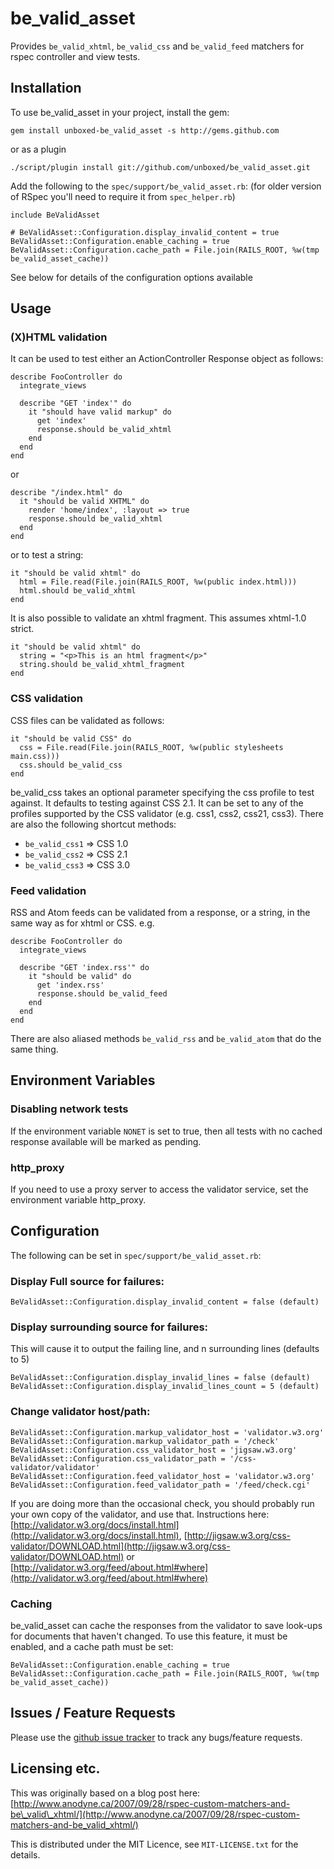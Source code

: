 be\_valid\_asset
==============

Provides `be_valid_xhtml`, `be_valid_css` and `be_valid_feed` matchers for rspec controller and view tests.

Installation
------------

To use be\_valid\_asset in your project, install the gem:

    gem install unboxed-be_valid_asset -s http://gems.github.com

or as a plugin

    ./script/plugin install git://github.com/unboxed/be_valid_asset.git

Add the following to the `spec/support/be_valid_asset.rb`:
(for older version of RSpec you'll need to require it from `spec_helper.rb`)

    include BeValidAsset
    
    # BeValidAsset::Configuration.display_invalid_content = true
    BeValidAsset::Configuration.enable_caching = true
    BeValidAsset::Configuration.cache_path = File.join(RAILS_ROOT, %w(tmp be_valid_asset_cache))

See below for details of the configuration options available

Usage
-----

### (X)HTML validation

It can be used to test either an ActionController Response object as follows:

    describe FooController do
      integrate_views

      describe "GET 'index'" do
        it "should have valid markup" do
          get 'index'
          response.should be_valid_xhtml
        end
      end
    end

or

    describe "/index.html" do
      it "should be valid XHTML" do
        render 'home/index', :layout => true
        response.should be_valid_xhtml
      end
    end

or to test a string:

    it "should be valid xhtml" do
      html = File.read(File.join(RAILS_ROOT, %w(public index.html)))
      html.should be_valid_xhtml
    end

It is also possible to validate an xhtml fragment.  This assumes xhtml-1.0 strict.

    it "should be valid xhtml" do
      string = "<p>This is an html fragment</p>"
      string.should be_valid_xhtml_fragment
    end

### CSS validation

CSS files can be validated as follows:

    it "should be valid CSS" do
      css = File.read(File.join(RAILS_ROOT, %w(public stylesheets main.css)))
      css.should be_valid_css
    end

be\_valid\_css takes an optional parameter specifying the css profile to test against. It defaults to testing against CSS 2.1. It can be set to any of the profiles supported by the CSS validator (e.g. css1, css2, css21, css3). There are also the following shortcut methods:

 * `be_valid_css1` => CSS 1.0
 * `be_valid_css2` => CSS 2.1
 * `be_valid_css3` => CSS 3.0

### Feed validation

RSS and Atom feeds can be validated from a response, or a string, in the same way as for xhtml or CSS.  e.g.

    describe FooController do
      integrate_views

      describe "GET 'index.rss'" do
        it "should be valid" do
          get 'index.rss'
          response.should be_valid_feed
        end
      end
    end

There are also aliased methods `be_valid_rss` and `be_valid_atom` that do the same thing.

Environment Variables
---------------------

### Disabling network tests

If the environment variable `NONET` is set to true, then all tests with no cached response available will be marked as pending.

### http_proxy

If you need to use a proxy server to access the validator service, set the environment variable http_proxy.

Configuration
-------------

The following can be set in `spec/support/be_valid_asset.rb`:

### Display Full source for failures:

    BeValidAsset::Configuration.display_invalid_content = false (default)

### Display surrounding source for failures:

This will cause it to output the failing line, and n surrounding lines (defaults to 5)

    BeValidAsset::Configuration.display_invalid_lines = false (default)
    BeValidAsset::Configuration.display_invalid_lines_count = 5 (default)

### Change validator host/path:

    BeValidAsset::Configuration.markup_validator_host = 'validator.w3.org'
    BeValidAsset::Configuration.markup_validator_path = '/check'
    BeValidAsset::Configuration.css_validator_host = 'jigsaw.w3.org'
    BeValidAsset::Configuration.css_validator_path = '/css-validator/validator'
    BeValidAsset::Configuration.feed_validator_host = 'validator.w3.org'
    BeValidAsset::Configuration.feed_validator_path = '/feed/check.cgi'

If you are doing more than the occasional check, you should probably run your own copy of the validator, and use that.
Instructions here: [http://validator.w3.org/docs/install.html](http://validator.w3.org/docs/install.html),  [http://jigsaw.w3.org/css-validator/DOWNLOAD.html](http://jigsaw.w3.org/css-validator/DOWNLOAD.html) or [http://validator.w3.org/feed/about.html#where](http://validator.w3.org/feed/about.html#where)

### Caching

be\_valid\_asset can cache the responses from the validator to save look-ups for documents that haven't changed.
To use this feature, it must be enabled, and a cache path must be set:

    BeValidAsset::Configuration.enable_caching = true
    BeValidAsset::Configuration.cache_path = File.join(RAILS_ROOT, %w(tmp be_valid_asset_cache))

Issues / Feature Requests
-------------------------

Please use the [github issue tracker](http://github.com/unboxed/be_valid_asset/issues) to track any bugs/feature requests.

Licensing etc.
--------------

This was originally based on a blog post here: [http://www.anodyne.ca/2007/09/28/rspec-custom-matchers-and-be\_valid\_xhtml/](http://www.anodyne.ca/2007/09/28/rspec-custom-matchers-and-be_valid_xhtml/)

This is distributed under the MIT Licence, see `MIT-LICENSE.txt` for the details.
